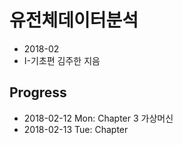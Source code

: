 # 유전체데이터분석 

- 2018-02
- I-기초편 김주한 지음


## Progress

- 2018-02-12 Mon: Chapter 3 가상머신
- 2018-02-13 Tue: Chapter 
